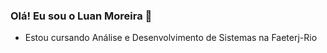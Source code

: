 ### Olá! Eu sou o Luan Moreira 👋

- Estou cursando Análise e Desenvolvimento de Sistemas na Faeterj-Rio
